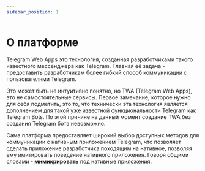 ```yaml
---
sidebar_position: 1
---
```


# О платформе

Telegram Web Apps это технология, созданная разработчиками такого известного
мессенджера как Telegram. Главная её задача - предоставить разработчикам
более гибкий способ коммуникации с пользователями Telegram.

Это может быть не интуитивно понятно, но TWA (Telegram Web Apps), это не
самостоятельные сервисы. Первое замечание, которое нужно для себя подметить, это
то, что технически эта технология является дополнением для такой уже известной 
функциональности Telegram как Telegram Bots. По этой причине на данный момент
создание TWA без создания Telegram бота невозможно.

Сама платформа предоставляет широкий выбор доступных методов для коммуникации
с нативным приложением Telegram, что позволяет сделать приложение разработчика
походящим на нативное, позволяя ему имитировать поведение нативного приложения.
Говоря общими словами - **мимикрировать** под нативные приложения.
